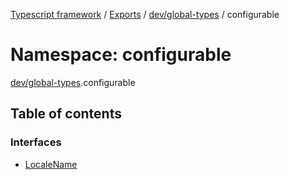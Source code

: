 [Typescript framework](../index.md) / [Exports](../modules.md) / [dev/global-types](dev_global_types.md) / configurable

# Namespace: configurable

[dev/global-types](dev_global_types.md).configurable

## Table of contents

### Interfaces

- [LocaleName](../interfaces/dev_global_types.configurable.LocaleName.md)
